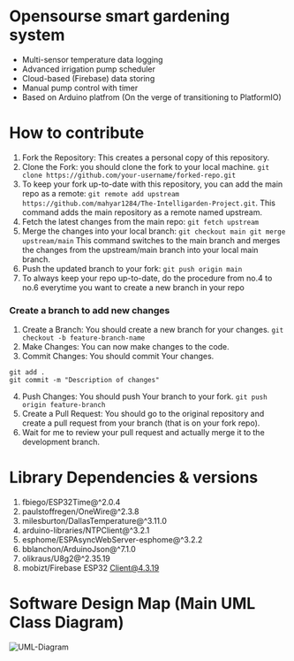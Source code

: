 # Opensourse smart gardening system

* Multi-sensor temperature data logging
* Advanced irrigation pump scheduler
* Cloud-based (Firebase) data storing
* Manual pump control with timer
* Based on Arduino platfrom (On the verge of transitioning to PlatformIO)


# How to contribute

1. Fork the Repository: This creates a personal copy of this repository.
2. Clone the Fork: you should clone the fork to your local machine. 
`git clone https://github.com/your-username/forked-repo.git`
3. To keep your fork up-to-date with this repository, you can add the main repo as a remote: `git remote add upstream https://github.com/mahyar1284/The-Intelligarden-Project.git`. This command adds the main repository as a remote named upstream.
4. Fetch the latest changes from the main repo: `git fetch upstream`
5. Merge the changes into your local branch: `git checkout main
git merge upstream/main` This command switches to the main branch and merges the changes from the upstream/main branch into your local main branch.
6. Push the updated branch to your fork: `git push origin main`
7. To always keep your repo up-to-date, do the procedure from no.4 to no.6 everytime you want to create a new branch in your repo

### Create a branch to add new changes

1. Create a Branch: You should create a new branch for your changes.
`git checkout -b feature-branch-name`
2. Make Changes: You can now make changes to the code.
3. Commit Changes: You should commit Your changes.
```
git add .
git commit -m "Description of changes"
```
4. Push Changes: You should push Your branch to your fork. `git push origin feature-branch`
5. Create a Pull Request: You should go to the original repository and create a pull request from your branch (that is on your fork repo).
6. Wait for me to review your pull request and actually merge it to the development branch.


# Library Dependencies & versions
1. fbiego/ESP32Time@^2.0.4
2. paulstoffregen/OneWire@^2.3.8
3. milesburton/DallasTemperature@^3.11.0
4. arduino-libraries/NTPClient@^3.2.1
5. esphome/ESPAsyncWebServer-esphome@^3.2.2
6. bblanchon/ArduinoJson@^7.1.0
7. olikraus/U8g2@^2.35.19
8. mobizt/Firebase ESP32 Client@4.3.19

# Software Design Map (Main UML Class Diagram)
![UML-Diagram](https://github.com/user-attachments/assets/92c3151d-2e2d-40f5-99a5-e614d2298b24)
